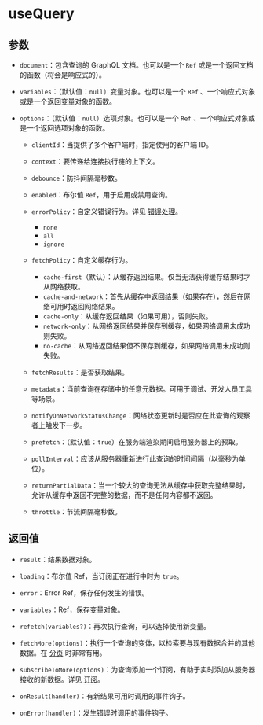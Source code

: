 # useQuery

## 参数

- `document`：包含查询的 GraphQL 文档。也可以是一个 `Ref` 或是一个返回文档的函数（将会是响应式的）。

- `variables`：（默认值：`null`）变量对象。也可以是一个 `Ref` 、一个响应式对象或是一个返回变量对象的函数。

- `options`：（默认值：`null`）选项对象。也可以是一个 `Ref` 、一个响应式对象或是一个返回选项对象的函数。

  - `clientId`：当提供了多个客户端时，指定使用的客户端 ID。

  - `context`：要传递给连接执行链的上下文。

  - `debounce`：防抖间隔毫秒数。

  - `enabled`：布尔值 `Ref`，用于启用或禁用查询。

  - `errorPolicy`：自定义错误行为。详见 [错误处理](../guide-composable/error-handling)。
    - `none`
    - `all`
    - `ignore`

  - `fetchPolicy`：自定义缓存行为。
    - `cache-first`（默认）：从缓存返回结果。仅当无法获得缓存结果时才从网络获取。
    - `cache-and-network`：首先从缓存中返回结果（如果存在），然后在网络可用时返回网络结果。
    - `cache-only`：从缓存返回结果（如果可用），否则失败。
    - `network-only`：从网络返回结果并保存到缓存，如果网络调用未成功则失败。
    - `no-cache`：从网络返回结果但不保存到缓存，如果网络调用未成功则失败。

  - `fetchResults`：是否获取结果。

  - `metadata`：当前查询在存储中的任意元数据。可用于调试、开发人员工具等场景。

  - `notifyOnNetworkStatusChange`：网络状态更新时是否应在此查询的观察者上触发下一步。

  - `prefetch`：（默认值：`true`）在服务端渲染期间启用服务器上的预取。

  - `pollInterval`：应该从服务器重新进行此查询的时间间隔（以毫秒为单位）。

  - `returnPartialData`：当一个较大的查询无法从缓存中获取完整结果时，允许从缓存中返回不完整的数据，而不是任何内容都不返回。

  - `throttle`：节流间隔毫秒数。

## 返回值

- `result`：结果数据对象。

- `loading`：布尔值 Ref，当订阅正在进行中时为 `true`。

- `error`：Error Ref，保存任何发生的错误。

- `variables`：Ref，保存变量对象。

- `refetch(variables?)`：再次执行查询，可以选择使用新变量。

- `fetchMore(options)`：执行一个查询的变体，以检索要与现有数据合并的其他数据。在 [分页](../guide-composable/pagination) 时非常有用。

- `subscribeToMore(options)`：为查询添加一个订阅，有助于实时添加从服务器接收的新数据。详见 [订阅](../guide-composable/subscription#subscribetomore)。

- `onResult(handler)`：有新结果可用时调用的事件钩子。

- `onError(handler)`：发生错误时调用的事件钩子。

